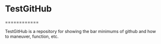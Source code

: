 # TestGitHub
============

TestGitHub is a repository for showing the bar minimums of github and how to maneuver, function, etc.
